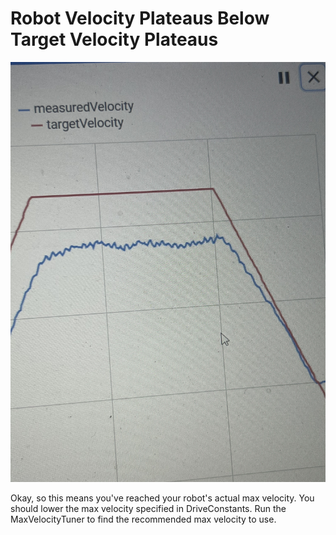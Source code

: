 # Robot Velocity Plateaus Below Target Velocity Plateaus

![image of robot velocity not reaching max target velocity](../static/robot_velocity_plateaus_below_target_velocity_plateau/lowPlateau.jpg)

Okay, so this means you've reached your robot's actual max velocity. You should lower the max velocity specified in DriveConstants. Run the MaxVelocityTuner to find the recommended max velocity to use.